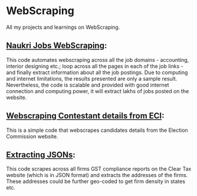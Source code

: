 # WebScraping
All my projects and learnings on WebScraping. 

## [Naukri Jobs WebScraping](https://github.com/d-saikrishna/WebScraping/tree/master/NaukriJobs):

This code automates webscraping across all the job domains - accounting, interior designing etc.; loop across all the pages in each of the job links - and finally extract information about all the job postings. Due to computing and internet limitations, the results presented are only a sample result. Nevertheless, the code is scalable and provided with good internet connection and computing power, it will extract lakhs of jobs posted on the website. 

## [Webscraping Contestant details from ECI](https://github.com/d-saikrishna/WebScraping/tree/master/ElectionCandidates):

This is a simple code that webscrapes candidates details from the Election Commission website. 


## [Extracting JSONs](https://github.com/d-saikrishna/WebScraping/tree/master/Extracting%20JSONs):

This code scrapes across all firms GST compliance reports on the Clear Tax website (which is in JSON format) and extracts the addresses of the firms. These addresses could be further geo-coded to get firm density in states etc. 
